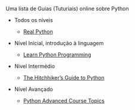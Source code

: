 Uma lista de Guias (Tuturiais) online sobre Python

- Todos os níveis
  - [Real Python](https://realpython.com/)

- Nível Inicial, introdução à linguagem
  - [Learn Python Programming](https://www.programiz.com/python-programming)

- Nivel Intermédio
  - [The Hitchhiker’s Guide to Python](https://docs.python-guide.org/)

- Nível Avançado
  - [Python Advanced Course Topics](https://www.python-course.eu/advanced_topics.php)